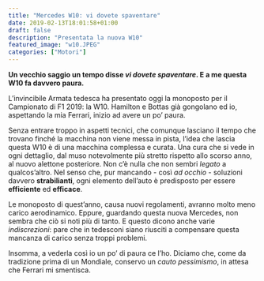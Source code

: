```yaml
---
title: "Mercedes W10: vi dovete spaventare"
date: 2019-02-13T18:01:58+01:00
draft: false
description: "Presentata la nuova W10"
featured_image: "w10.JPEG"
categories: ["Motori"]
---
```



**Un vecchio saggio un tempo disse _vi dovete spaventare_. E a me questa W10 fa davvero paura.**

L’invincibile Armata tedesca ha presentato oggi la monoposto per il Campionato di F1 2019: la W10. 
Hamilton e Bottas già gongolano ed io, aspettando la mia Ferrari, inizio ad avere un po’ paura. 

Senza entrare troppo in aspetti tecnici, che comunque lasciano il tempo che trovano finché la macchina non viene messa in pista, l’idea che lascia questa W10 è di una macchina complessa e curata.
Una cura che si vede in ogni dettaglio, dal muso notevolmente più stretto rispetto allo scorso anno, al nuovo alettone posteriore. 
Non c’è nulla che non sembri _legato_ a qualcos’altro. Nel senso che, pur mancando - così _ad occhio_ - soluzioni davvero **strabilianti**,  ogni elemento dell’auto è predisposto per essere **efficiente** ed **efficace**. 

Le monoposto di quest’anno, causa nuovi regolamenti, avranno molto meno carico aerodinamico. Eppure, guardando questa nuova Mercedes, non sembra che ciò si noti più di tanto. E questo dicono anche varie _indiscrezioni_: pare che in tedesconi siano riusciti a compensare questa mancanza di carico senza troppi problemi. 

Insomma, a vederla così io un po’ di paura ce l’ho.
Diciamo che, come da tradizione prima di un Mondiale, conservo un _cauto pessimismo_, in attesa che Ferrari mi smentisca. 

